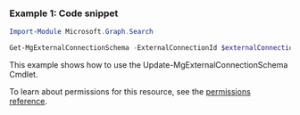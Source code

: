 ### Example 1: Code snippet

```powershellImport-Module Microsoft.Graph.Search

Get-MgExternalConnectionSchema -ExternalConnectionId $externalConnectionId
```
This example shows how to use the Update-MgExternalConnectionSchema Cmdlet.
To learn about permissions for this resource, see the [permissions reference](/graph/permissions-reference).

